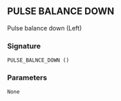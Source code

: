 ## PULSE BALANCE DOWN

Pulse balance down (Left)


### Signature

`PULSE_BALNCE_DOWN ()`


### Parameters

`None`